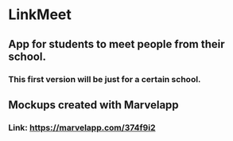 # LinkMeet
## App for students to meet people from their school.
### This first version will be just for a certain school.

## Mockups created with Marvelapp
### Link: https://marvelapp.com/374f9i2
